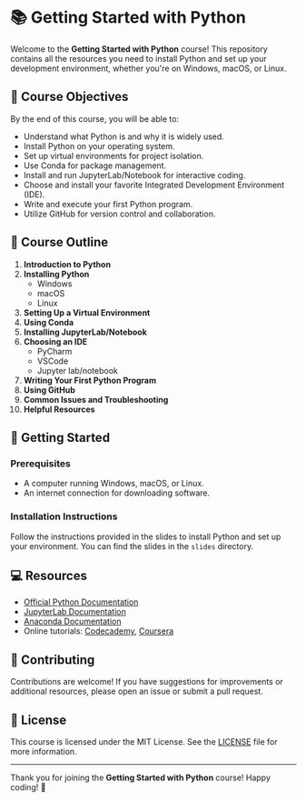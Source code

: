 # 📚 Getting Started with Python

Welcome to the **Getting Started with Python** course! This repository contains all the resources you need to install Python and set up your development environment, whether you're on Windows, macOS, or Linux. 

## 🌟 Course Objectives

By the end of this course, you will be able to:
- Understand what Python is and why it is widely used.
- Install Python on your operating system.
- Set up virtual environments for project isolation.
- Use Conda for package management.
- Install and run JupyterLab/Notebook for interactive coding.
- Choose and install your favorite Integrated Development Environment (IDE).
- Write and execute your first Python program.
- Utilize GitHub for version control and collaboration.

## 📅 Course Outline

1. **Introduction to Python**
2. **Installing Python**
   - Windows
   - macOS
   - Linux
3. **Setting Up a Virtual Environment**
4. **Using Conda**
5. **Installing JupyterLab/Notebook**
6. **Choosing an IDE**
   - PyCharm
   - VSCode
   - Jupyter lab/notebook
7. **Writing Your First Python Program**
8. **Using GitHub**
9. **Common Issues and Troubleshooting**
10. **Helpful Resources**

## 🚀 Getting Started

### Prerequisites

- A computer running Windows, macOS, or Linux.
- An internet connection for downloading software.

### Installation Instructions

Follow the instructions provided in the slides to install Python and set up your environment. You can find the slides in the `slides` directory.

## 💻 Resources

- [Official Python Documentation](https://docs.python.org)
- [JupyterLab Documentation](https://jupyterlab.readthedocs.io/en/stable/)
- [Anaconda Documentation](https://docs.anaconda.com/anaconda/)
- Online tutorials: [Codecademy](https://www.codecademy.com/), [Coursera](https://www.coursera.org/)

## 🤝 Contributing

Contributions are welcome! If you have suggestions for improvements or additional resources, please open an issue or submit a pull request.

## 📝 License

This course is licensed under the MIT License. See the [LICENSE](LICENSE) file for more information.

---

Thank you for joining the **Getting Started with Python** course! Happy coding! 🎉
